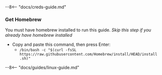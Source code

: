 --8<-- "docs/creds-guide.md"

### Get Homebrew
You must have homebrew installed to run this guide.
*Skip this step if you already have homebrew installed*
- Copy and paste this command, then press Enter:
    - `/bin/bash -c "$(curl -fsSL https://raw.githubusercontent.com/Homebrew/install/HEAD/install.sh)"`

--8<-- "docs/guides/linux-guide.md"